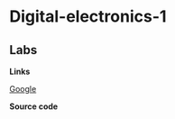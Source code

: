 # Digital-electronics-1

## Labs

**Links**

[Google](https://www.google.com "Google's Homepage")

**Source code**

```vhdl



```
